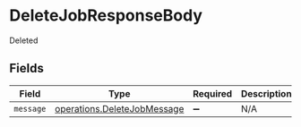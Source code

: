 # DeleteJobResponseBody

Deleted


## Fields

| Field                                                                      | Type                                                                       | Required                                                                   | Description                                                                |
| -------------------------------------------------------------------------- | -------------------------------------------------------------------------- | -------------------------------------------------------------------------- | -------------------------------------------------------------------------- |
| `message`                                                                  | [operations.DeleteJobMessage](../../models/operations/deletejobmessage.md) | :heavy_minus_sign:                                                         | N/A                                                                        |